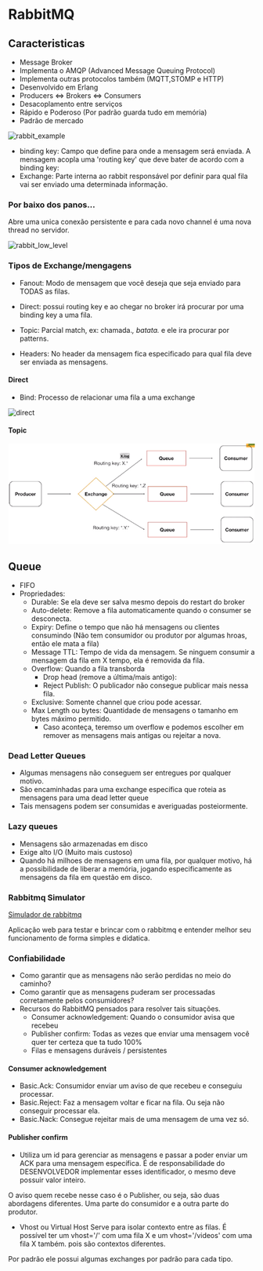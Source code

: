 # RabbitMQ

## Caracteristicas

- Message Broker
- Implementa o AMQP (Advanced Message Queuing Protocol)
- Implementa outras protocolos também (MQTT,STOMP e HTTP)
- Desenvolvido em Erlang
- Producers <=> Brokers <=> Consumers
- Desacoplamento entre serviços
- Rápido e Poderoso (Por padrão guarda tudo em memória)
- Padrão de mercado

![rabbit_example](images/rabbit_example.png)

- binding key: Campo que define para onde a mensagem será enviada. A mensagem acopla uma 'routing key' que deve bater de acordo com a binding key:
- Exchange: Parte interna ao rabbit responsável por definir para qual fila vai ser enviado uma determinada informação.

### Por baixo dos panos...

Abre uma unica conexão persistente e para cada novo channel é uma nova thread no servidor. 

![rabbit_low_level](rabbit_low_level.png)


### Tipos de Exchange/mengagens

- Fanout: Modo de mensagem que você deseja que seja enviado para TODAS as filas.

- Direct: possui routing key e ao chegar no broker irá procurar por uma binding key a uma fila.

- Topic: Parcial match, ex: chamada.*, batata.* e ele ira procurar por patterns.

- Headers: No header da mensagem fica especificado para qual fila deve ser enviada as mensagens.

#### Direct

- Bind: Processo de relacionar uma fila a uma exchange

![direct](images/direct.png)

#### Topic

![topic](images/topic.png)

## Queue

- FIFO
- Propriedades:
    - Durable: Se ela deve ser salva mesmo depois do restart do broker 
    - Auto-delete: Remove a fila automaticamente quando o consumer se desconecta.
    - Expiry: Define o tempo que não há mensagens ou clientes consumindo (Não tem consumidor ou produtor por algumas hroas, então ele mata a fila)
    - Message TTL: Tempo de vida da mensagem. Se ninguem consumir a mensagem da fila em X tempo, ela é removida da fila.
    - Overflow: Quando a fila transborda
        - Drop head (remove a última/mais antigo):
        - Reject Publish: O publicador não consegue publicar mais nessa fila.
    - Exclusive: Somente channel que criou pode acessar.
    - Max Length ou bytes: Quantidade de mensagens o tamanho em bytes máximo permitido.
        - Caso aconteça, teremso um overflow e podemos escolher em remover as mensagens mais antigas ou rejeitar a nova.

### Dead Letter Queues

- Algumas mensagens não conseguem ser entregues por qualquer motivo.
- São encaminhadas para uma exchange específica que roteia as mensagens para uma dead letter queue
- Tais mensagens podem ser consumidas e averiguadas posteiormente.

### Lazy queues

- Mensagens são armazenadas em disco
- Exige alto I/O (Muito mais custoso)
- Quando há milhoes de mensagens em uma fila, por qualquer motivo, há a possibilidade de liberar a memória, jogando especificamente as mensagens da fila em questão em disco.

### Rabbitmq Simulator

[Simulador de rabbitmq](http://tryrabbitmq.com)

Aplicação web para testar e brincar com o rabbitmq e entender melhor seu funcionamento de forma simples e didatica.

### Confiabilidade

- Como garantir que as mensagens não serão perdidas no meio do caminho?
- Como garantir que as mensagens puderam ser processadas corretamente pelos consumidores?
- Recursos do RabbitMQ pensados para resolver tais situações.
    - Consumer acknowledgement: Quando o consumidor avisa que recebeu
    - Publisher confirm: Todas as vezes que enviar uma mensagem você quer ter certeza que ta tudo 100%
    - Filas e mensagens duráveis / persistentes

#### Consumer acknowledgement

- Basic.Ack: Consumidor enviar um aviso de que recebeu e conseguiu processar.
- Basic.Reject: Faz a mensagem voltar e ficar na fila. Ou seja não conseguir processar ela.
- Basic.Nack: Consegue rejeitar mais de uma mensagem de uma vez só.

#### Publisher confirm

- Utiliza um id para gerenciar as mensagens e passar a poder enviar um ACK para uma mensagem específica. É de responsabilidade do DESENVOLVEDOR implementar esses identificador, o mesmo deve possuir valor inteiro.

O aviso quem recebe nesse caso é o Publisher, ou seja, são duas abordagens diferentes. Uma parte do consumidor e a outra parte do produtor.

- Vhost ou Virtual Host Serve para isolar contexto entre as filas. É possível ter um vhost='/' com uma fila X e um vhost='/videos' com uma fila X também. pois são contextos diferentes.

Por padrão ele possui algumas exchanges por padrão para cada tipo.